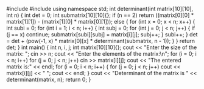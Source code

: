 #include<iostream>
#include<cmath>
using namespace std;
int determinant(int matrix[10][10], int n) {
    int det = 0;
    int submatrix[10][10]{};
    if (n == 2)
        return ((matrix[0][0] * matrix[1][1]) - (matrix[1][0] * matrix[0][1]));
    else {
        for (int x = 0; x < n; x++) {
            int subi = 0;
            for (int i = 1; i < n; i++) {
                int subj = 0;
                for (int j = 0; j < n; j++) {
                    if (j == x)
                        continue;
                    submatrix[subi][subj] = matrix[i][j];
                    subj++;
                }
                subi++;
            }
            det = det + (pow(-1, x) * matrix[0][x] * determinant(submatrix, n - 1));
        }
    }
    return det;
}
int main() {
    int n, i, j;
    int matrix[10][10]{};
    cout << "Enter the size of the matrix: ";
    cin >> n;
    cout << "Enter the elements of the matrix:\n";
    for (i = 0; i < n; i++)
        for (j = 0; j < n; j++)
            cin >> matrix[i][j];
    cout << "The entered matrix is:" << endl;
    for (i = 0; i < n; i++) {
        for (j = 0; j < n; j++)
            cout << matrix[i][j] << " ";
        cout << endl;
    }
    cout << "Determinant of the matrix is " << determinant(matrix, n);
    return 0;
}

